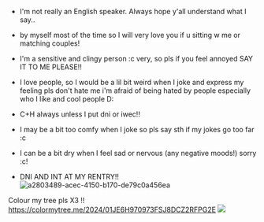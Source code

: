 - I'm not really an English speaker. Always hope y'all understand what I say..

- by myself most of the time so I will very love you if u sitting w me or matching couples! 

- I'm a sensitive and clingy person :c very, so pls if you feel annoyed SAY IT TO ME PLEASE!!

- I love people, so I would be a lil bit weird when I joke and express my feeling pls don't hate me i'm afraid of being hated by people especially who I like and cool people D:

- C+H always unless I put dni or iwec!!

- I may be a bit too comfy when I joke so pls say sth if my jokes go too far :c 

- I can be a bit dry when I feel sad or nervous (any negative moods!) sorry :c! 

- DNI AND INT AT MY RENTRY!! ![a2803489-acec-4150-b170-de79c0a456ea](https://github.com/user-attachments/assets/caf7f77d-1bf1-4f66-b2db-d6ad126759f1)


Colour my tree pls X3 !!
https://colormytree.me/2024/01JE6H970973FSJ8DCZ2RFPG2E
![](https://komarev.com/ghpvc/?username=miudacat&color=red)
